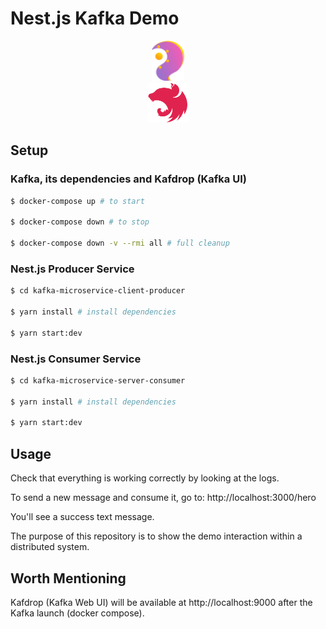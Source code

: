 # Nest.js Kafka Demo

<div style="text-align: center" align="center">
    <img alt="Kafka.js" src="docs/kafkajs.svg" height="64" />
    <div width="12" height="1"></div>
    <img alt="Nest.js" src="docs/nestjs.svg" height="64" />
</div>

## Setup

### Kafka, its dependencies and Kafdrop (Kafka UI)

```bash
$ docker-compose up # to start

$ docker-compose down # to stop

$ docker-compose down -v --rmi all # full cleanup
```

### Nest.js Producer Service

```bash
$ cd kafka-microservice-client-producer

$ yarn install # install dependencies

$ yarn start:dev
```

### Nest.js Consumer Service

```bash
$ cd kafka-microservice-server-consumer

$ yarn install # install dependencies

$ yarn start:dev
```

## Usage

Check that everything is working correctly by looking at the logs.

To send a new message and consume it, go to: http://localhost:3000/hero

You'll see a success text message.

The purpose of this repository is to show the demo interaction within a distributed system.

## Worth Mentioning

Kafdrop (Kafka Web UI) will be available at http://localhost:9000 after the Kafka launch (docker compose).
